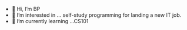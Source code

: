 - 👋 Hi, I’m BP
- 👀 I’m interested in ... self-study programming for landing a new IT job.
- 🌱 I’m currently learning ...CS101

<!---
siriyakorn1998/siriyakorn1998 is a ✨ special ✨ repository because its `README.md` (this file) appears on your GitHub profile.
You can click the Preview link to take a look at your changes.
--->
